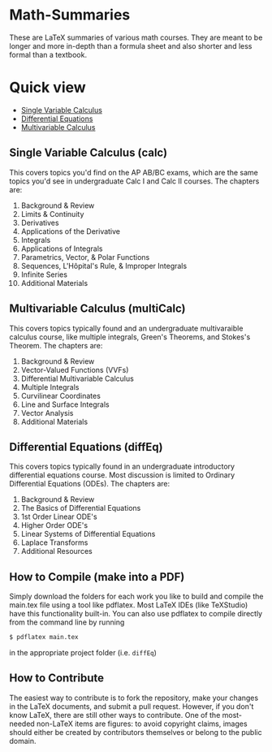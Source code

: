 # Math-Summaries

These are LaTeX summaries of various math courses. They are meant to be longer and more in-depth than a formula sheet and also shorter and less formal than a textbook.

# Quick view

-   [Single Variable Calculus](https://raw.githubusercontent.com/wmboyles/Math-Summaries/master/calc/main.pdf)
-   [Differential Equations](https://raw.githubusercontent.com/wmboyles/Math-Summaries/master/diffEq/main.pdf)
-   [Multivariable Calculus](https://raw.githubusercontent.com/wmboyles/Math-Summaries/master/multiCalc/main.pdf)

## Single Variable Calculus (calc)

This covers topics you'd find on the AP AB/BC exams, which are the same topics you'd see in undergraduate Calc I and Calc II courses.
The chapters are:

1. Background & Review
2. Limits & Continuity
3. Derivatives
4. Applications of the Derivative
5. Integrals
6. Applications of Integrals
7. Parametrics, Vector, & Polar Functions
8. Sequences, L'Hôpital's Rule, & Improper Integrals
9. Infinite Series
10. Additional Materials

## Multivariable Calculus (multiCalc)

This covers topics typically found and an undergraduate multivaraible calculus course, like multiple integrals, Green's Theorems, and Stokes's Theorem.
The chapters are:

1. Background & Review
2. Vector-Valued Functions (VVFs)
3. Differential Multivariable Calculus
4. Multiple Integrals
5. Curvilinear Coordinates
6. Line and Surface Integrals
7. Vector Analysis
8. Additional Materials

## Differential Equations (diffEq)

This covers topics typically found in an undergraduate introductory differential equations course. Most discussion is limited to Ordinary Differential Equations (ODEs).
The chapters are:

1. Background & Review
2. The Basics of Differential Equations
3. 1st Order Linear ODE's
4. Higher Order ODE's
5. Linear Systems of Differential Equations
6. Laplace Transforms
7. Additional Resources

## How to Compile (make into a PDF)

Simply download the folders for each work you like to build and compile the main.tex file using a tool like pdflatex. Most LaTeX IDEs (like TeXStudio) have this functionality built-in. You can also use pdflatex to compile directly from the command line by running

```bash
$ pdflatex main.tex
```

in the appropriate project folder (i.e. `diffEq`)

## How to Contribute

The easiest way to contribute is to fork the repository, make your changes in the LaTeX documents, and submit a pull request. However, if you don't know LaTeX, there are still other ways to contribute. One of the most-needed non-LaTeX items are figures: to avoid copyright claims, images should either be created by contributors themselves or belong to the public domain.
